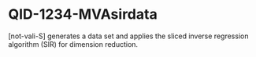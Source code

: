 # QID-1234-MVAsirdata
[not-vali-S] generates a data set and applies the sliced inverse regression algorithm (SIR) for dimension reduction.
